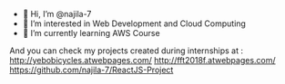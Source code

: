 - 👋 Hi, I’m @najila-7
- 👀 I’m interested in Web Development and Cloud Computing
- 🌱 I’m currently learning AWS Course

And you can check my projects created during internships at :
http://yebobicycles.atwebpages.com/
http://fft2018f.atwebpages.com/
https://github.com/najila-7/ReactJS-Project
